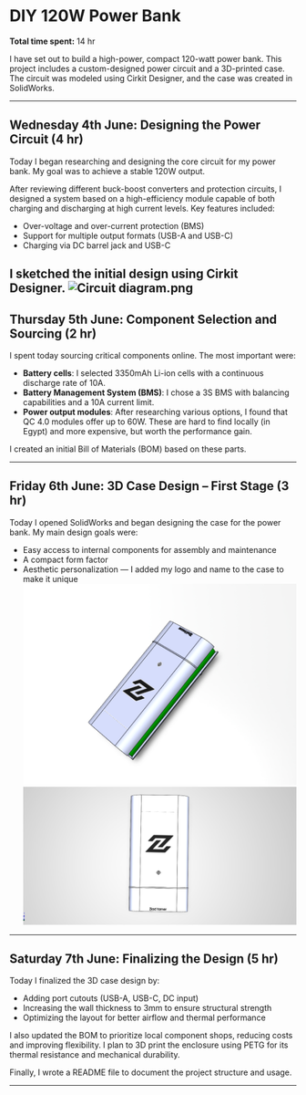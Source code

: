 # DIY 120W Power Bank

**Total time spent:** 14 hr

I have set out to build a high-power, compact 120-watt power bank. This project includes a custom-designed power circuit and a 3D-printed case. The circuit was modeled using Cirkit Designer, and the case was created in SolidWorks.

---

## Wednesday 4th June: Designing the Power Circuit (4 hr)

Today I began researching and designing the core circuit for my power bank. My goal was to achieve a stable 120W output.

After reviewing different buck-boost converters and protection circuits, I designed a system based on a high-efficiency module capable of both charging and discharging at high current levels. Key features included:

- Over-voltage and over-current protection (BMS)
- Support for multiple output formats (USB-A and USB-C)
- Charging via DC barrel jack and USB-C

I sketched the initial design using Cirkit Designer.
![Circuit diagram.png](/CAD/Circuitdiagram.png) 
---

## Thursday 5th June: Component Selection and Sourcing (2 hr)

I spent today sourcing critical components online. The most important were:

- **Battery cells**: I selected 3350mAh Li-ion cells with a continuous discharge rate of 10A.
- **Battery Management System (BMS)**: I chose a 3S BMS with balancing capabilities and a 10A current limit.
- **Power output modules**: After researching various options, I found that QC 4.0 modules offer up to 60W. These are hard to find locally (in Egypt) and more expensive, but worth the performance gain.

I created an initial Bill of Materials (BOM) based on these parts.

---

## Friday 6th June: 3D Case Design – First Stage (3 hr)

Today I opened SolidWorks and began designing the case for the power bank. My main design goals were:

- Easy access to internal components for assembly and maintenance
- A compact form factor
- Aesthetic personalization — I added my logo and name to the case to make it unique
![P1.png](/CAD/Images/P1.png) ![P3.png](/CAD/Images/P3.png)

---

## Saturday 7th June: Finalizing the Design (5 hr)

Today I finalized the 3D case design by:

- Adding port cutouts (USB-A, USB-C, DC input)
- Increasing the wall thickness to 3mm to ensure structural strength
- Optimizing the layout for better airflow and thermal performance

I also updated the BOM to prioritize local component shops, reducing costs and improving flexibility. I plan to 3D print the enclosure using PETG for its thermal resistance and mechanical durability.

Finally, I wrote a README file to document the project structure and usage.

---

